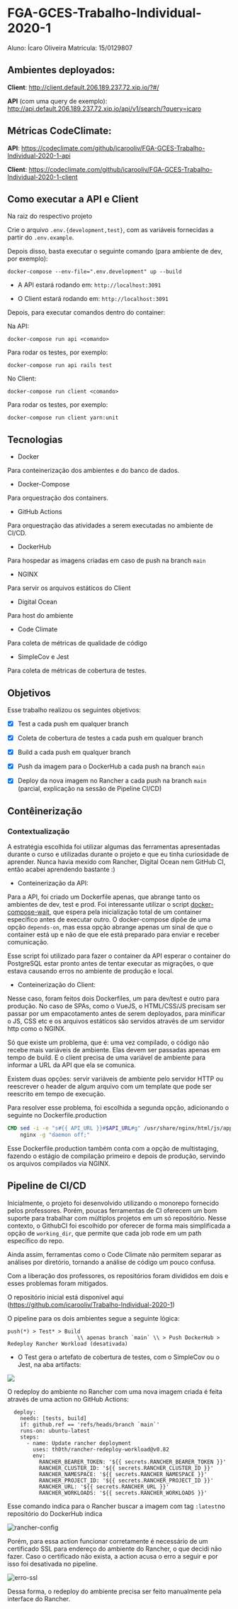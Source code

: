 # FGA-GCES-Trabalho-Individual-2020-1

Aluno: Ícaro Oliveira
Matrícula: 15/0129807

## Ambientes deployados:

**Client**: http://client.default.206.189.237.72.xip.io/?#/

**API** (com uma query de exemplo): http://api.default.206.189.237.72.xip.io/api/v1/search/?query=icaro

## Métricas CodeClimate:

**API**: https://codeclimate.com/github/icarooliv/FGA-GCES-Trabalho-Individual-2020-1-api

**Client**: https://codeclimate.com/github/icarooliv/FGA-GCES-Trabalho-Individual-2020-1-client

## Como executar a API e Client

Na raiz do respectivo projeto

Crie o arquivo `.env.{development,test}`, com as variáveis fornecidas a partir do `.env.example`.

Depois disso, basta executar o seguinte comando (para ambiente de dev, por exemplo):

``docker-compose --env-file=".env.development" up --build``


* A API estará rodando em: `http://localhost:3091`

* O Client estará rodando em: `http://localhost:3091`

Depois, para executar comandos dentro do container:

Na API:

``docker-compose run api <comando>``

Para rodar os testes, por exemplo:

``docker-compose run api rails test``

No Client:

``docker-compose run client <comando>``

Para rodar os testes, por exemplo:

``docker-compose run client yarn:unit``


## Tecnologias

* Docker 

Para conteinerização dos ambientes e do banco de dados.

* Docker-Compose

Para orquestração dos containers.

* GitHub Actions

Para orquestração das atividades a serem executadas no ambiente de CI/CD.

* DockerHub

Para hospedar as imagens criadas em caso de push na branch `main`

* NGINX

Para servir os arquivos estáticos do Client

* Digital Ocean

Para host do ambiente 

* Code Climate 

Para coleta de métricas de qualidade de código

* SimpleCov e Jest

Para coleta de métricas de cobertura de testes.

## Objetivos

Esse trabalho realizou os seguintes objetivos:

- [x] Test a cada push em qualquer branch

- [x] Coleta de cobertura de testes a cada push em qualquer branch

- [x] Build a cada push em qualquer branch

- [x] Push da imagem para o DockerHub a cada push na branch `main`

- [x] Deploy da nova imagem no Rancher a cada push na branch `main` (parcial, explicação na sessão de Pipeline CI/CD)

## Contêinerização
### Contextualização

A estratégia escolhida foi utilizar algumas das ferramentas apresentadas durante o curso e utilizadas durante o projeto e que eu tinha curiosidade
de aprender. Nunca havia mexido com Rancher, Digital Ocean nem GitHub CI, então acabei aprendendo bastante :)

* Conteinerização da API:

Para a API, foi criado um Dockerfile apenas, que abrange tanto os ambientes de dev, test e prod. Foi interessante utilizar
o script [docker-compose-wait](https://github.com/ufoscout/docker-compose-wait), que espera pela inicialização total de um container específico
antes de executar outro. O docker-compose dipõe de uma opção `depends-on`, mas essa opção abrange apenas um sinal de que o container está up e não
de que ele está preparado para enviar e receber comunicação.

Esse script foi utilizado para fazer o container da API esperar o container do PostgreSQL estar pronto antes de tentar executar as migrações, o que estava
causando erros no ambiente de produção e local.

* Conteinerização do Client:

Nesse caso, foram feitos dois Dockerfiles, um para dev/test e outro para produção. No caso de SPAs, como o VueJS, o HTML/CSS/JS precisam ser passar por
um empacotamento antes de serem deployados, para minificar o JS, CSS etc e os arquivos estáticos são servidos através de um servidor 
http como o NGINX.

Só que existe um problema, que é: uma vez compilado, o código não recebe mais variáveis de ambiente. Elas devem ser passadas apenas em tempo de build.
E o client precisa de uma variável de ambiente para informar a URL da API que ela se comunica.

Existem duas opções: servir variáveis de ambiente pelo servidor HTTP ou reescrever o header de algum arquivo com um template que pode ser reescrito em
tempo de execução.

Para resolver esse problema, foi escolhida a segunda opção, adicionando o seguinte no Dockerfile.production

```Dockerfile
CMD sed -i -e "s#{{ API_URL }}#$API_URL#g" /usr/share/nginx/html/js/app.*.js && \
    nginx -g "daemon off;"
```

Esse Dockerfile.production também conta com a opção de multistaging, fazendo o estágio de compilação primeiro e depois
de produção, servindo os arquivos compilados via NGINX.

## Pipeline de CI/CD

Inicialmente, o projeto foi desenvolvido utilizando o monorepo fornecido pelos professores. 
Porém, poucas ferramentas de CI oferecem um bom suporte para trabalhar com múltiplos projetos em um só repositório.
Nesse contexto, o GithubCI foi escolhido por oferecer de forma mais simplificada a opção de `working_dir`, que permite que cada job rode
em um path específico do repo.

Ainda assim, ferramentas como o Code Climate não permitem separar as análises por diretório, tornando a análise de código um pouco confusa.

Com a liberação dos professores, os repositórios foram divididos em dois e esses problemas foram mitigados.

O repositório inicial está disponível aqui (https://github.com/icarooliv/Trabalho-Individual-2020-1)

O pipeline para os dois ambientes segue a seguinte lógica:

```
push(*) > Test* > Build
                      \\ apenas branch `main` \\ > Push DockerHub > Redeploy Rancher Workload (desativada) 
```

* O Test gera o artefato de cobertura de testes, com o SimpleCov ou o Jest, na aba artifacts:

![](https://i.imgur.com/eGudA76.png)


O redeploy do ambiente no Rancher com uma nova imagem criada é feita através de uma action no GitHub Actions:

```
  deploy:
    needs: [tests, build]
    if: github.ref == 'refs/heads/branch `main`'
    runs-on: ubuntu-latest
    steps:
      - name: Update rancher deployment
        uses: th0th/rancher-redeploy-workload@v0.82
        env:
          RANCHER_BEARER_TOKEN: '${{ secrets.RANCHER_BEARER_TOKEN }}'
          RANCHER_CLUSTER_ID: '${{ secrets.RANCHER_CLUSTER_ID }}'
          RANCHER_NAMESPACE: '${{ secrets.RANCHER_NAMESPACE }}'
          RANCHER_PROJECT_ID: '${{ secrets.RANCHER_PROJECT_ID }}'
          RANCHER_URL: '${{ secrets.RANCHER_URL }}'
          RANCHER_WORKLOADS: '${{ secrets.RANCHER_WORKLOADS }}' 
```

Esse comando indica para o Rancher buscar a imagem com tag `:latest`no repositório do DockerHub indica

![rancher-config](https://i.imgur.com/36aPdSr.png)

Porém, para essa action funcionar corretamente é necessário de um certificado SSL para endereço do ambiente do Rancher, o que decidi
não fazer. Caso o certificado não exista, a action acusa o erro a seguir e por isso foi desativada no pipeline.

![erro-ssl](https://i.imgur.com/0lpzHVf.png)

Dessa forma, o redeploy do ambiente precisa ser feito manualmente pela interface do Rancher.
